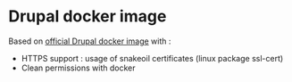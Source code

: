 # Drupal docker image

Based on [official Drupal docker image](https://hub.docker.com/_/drupal/) with :

- HTTPS support : usage of snakeoil certificates (linux package ssl-cert)
- Clean permissions with docker
